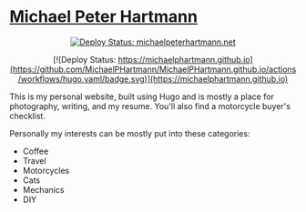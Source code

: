 # [Michael Peter Hartmann](michaelpeterhartmann.net)

<div align="center">
  
[![Deploy Status: michaelpeterhartmann.net](https://github.com/MichaelPHartmann/MichaelPHartmann.github.io/actions/workflows/firebase-hosting-merge.yml/badge.svg)](michaelpeterhartmann.net)

[![Deploy Status: https://michaelphartmann.github.io](https://github.com/MichaelPHartmann/MichaelPHartmann.github.io/actions/workflows/hugo.yaml/badge.svg)](https://michaelphartmann.github.io)

</div>

This is my personal website, built using Hugo and is mostly a place for photography, writing, and my resume.
You'll also find a motorcycle buyer's checklist.

Personally my interests can be mostly put into these categories:

- Coffee
- Travel
- Motorcycles
- Cats
- Mechanics
- DIY

